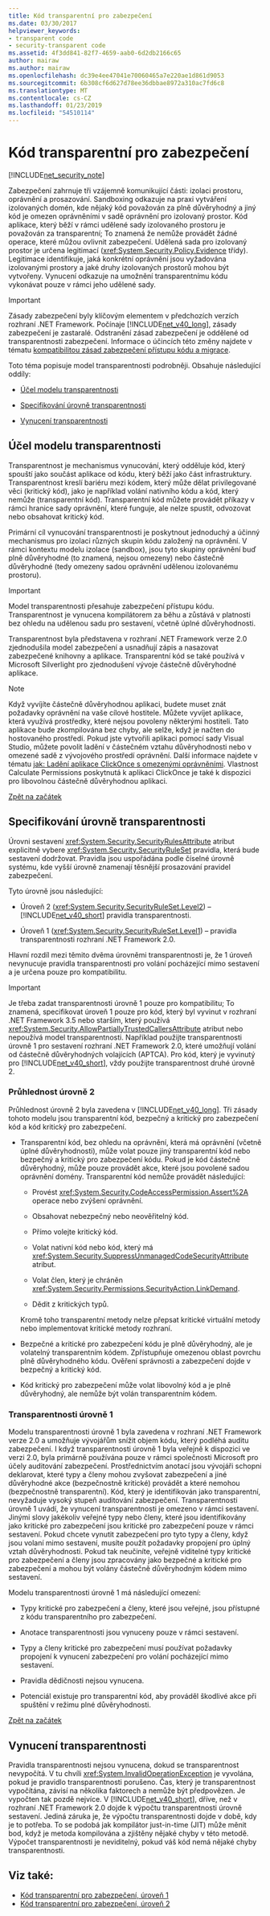 ```yaml
---
title: Kód transparentní pro zabezpečení
ms.date: 03/30/2017
helpviewer_keywords:
- transparent code
- security-transparent code
ms.assetid: 4f3dd841-82f7-4659-aab0-6d2db2166c65
author: mairaw
ms.author: mairaw
ms.openlocfilehash: dc39e4ee47041e70060465a7e220ae1d861d9053
ms.sourcegitcommit: 6b308cf6d627d78ee36dbbae8972a310ac7fd6c8
ms.translationtype: MT
ms.contentlocale: cs-CZ
ms.lasthandoff: 01/23/2019
ms.locfileid: "54510114"
---
```

# <a name="security-transparent-code"></a>Kód transparentní pro zabezpečení
<a name="top"></a>
[!INCLUDE[net_security_note](../../../includes/net-security-note-md.md)]  
  
 Zabezpečení zahrnuje tři vzájemně komunikující části: izolaci prostoru, oprávnění a prosazování. Sandboxing odkazuje na praxi vytváření izolovaných domén, kde nějaký kód považován za plně důvěryhodný a jiný kód je omezen oprávněními v sadě oprávnění pro izolovaný prostor. Kód aplikace, který běží v rámci udělené sady izolovaného prostoru je považován za transparentní; To znamená že nemůže provádět žádné operace, které můžou ovlivnit zabezpečení. Udělená sada pro izolovaný prostor je určena legitimací (<xref:System.Security.Policy.Evidence> třídy). Legitimace identifikuje, jaká konkrétní oprávnění jsou vyžadována izolovanými prostory a jaké druhy izolovaných prostorů mohou být vytvořeny. Vynucení odkazuje na umožnění transparentnímu kódu vykonávat pouze v rámci jeho udělené sady.  
  
> [!IMPORTANT]
>  Zásady zabezpečení byly klíčovým elementem v předchozích verzích rozhraní .NET Framework. Počínaje [!INCLUDE[net_v40_long](../../../includes/net-v40-long-md.md)], zásady zabezpečení je zastaralé. Odstranění zásad zabezpečení je oddělené od transparentnosti zabezpečení. Informace o účincích této změny najdete v tématu [kompatibilitou zásad zabezpečení přístupu kódu a migrace](../../../docs/framework/misc/code-access-security-policy-compatibility-and-migration.md).  
  
 Toto téma popisuje model transparentnosti podrobněji. Obsahuje následující oddíly:  
  
-   [Účel modelu transparentnosti](#purpose)  
  
-   [Specifikování úrovně transparentnosti](#level)  
  
-   [Vynucení transparentnosti](#enforcement)  
  
<a name="purpose"></a>   
## <a name="purpose-of-the-transparency-model"></a>Účel modelu transparentnosti  
 Transparentnost je mechanismus vynucování, který odděluje kód, který spouští jako součást aplikace od kódu, který běží jako část infrastruktury. Transparentnost kreslí bariéru mezi kódem, který může dělat privilegované věci (kritický kód), jako je například volání nativního kódu a kód, který nemůže (transparentní kód). Transparentní kód můžete provádět příkazy v rámci hranice sady oprávnění, které funguje, ale nelze spustit, odvozovat nebo obsahovat kritický kód.  
  
 Primární cíl vynucování transparentnosti je poskytnout jednoduchý a účinný mechanismus pro izolaci různých skupin kódu založený na oprávnění. V rámci kontextu modelu izolace (sandbox), jsou tyto skupiny oprávnění buď plně důvěryhodné (to znamená, nejsou omezeny) nebo částečně důvěryhodné (tedy omezeny sadou oprávnění udělenou izolovanému prostoru).  
  
> [!IMPORTANT]
>  Model transparentnosti přesahuje zabezpečení přístupu kódu. Transparentnost je vynucena kompilátorem za běhu a zůstává v platnosti bez ohledu na udělenou sadu pro sestavení, včetně úplné důvěryhodnosti.  
  
 Transparentnost byla představena v rozhraní .NET Framework verze 2.0 zjednodušila model zabezpečení a usnadňují zápis a nasazovat zabezpečené knihovny a aplikace. Transparentní kód se také používá v Microsoft Silverlight pro zjednodušení vývoje částečně důvěryhodné aplikace.  
  
> [!NOTE]
>  Když vyvíjíte částečně důvěryhodnou aplikaci, budete muset znát požadavky oprávnění na vaše cílové hostitele. Můžete vyvíjet aplikace, která využívá prostředky, které nejsou povoleny některými hostiteli. Tato aplikace bude zkompilována bez chyby, ale selže, když je načten do hostovaného prostředí. Pokud jste vytvořili aplikaci pomocí sady Visual Studio, můžete povolit ladění v částečném vztahu důvěryhodnosti nebo v omezené sadě z vývojového prostředí oprávnění. Další informace najdete v tématu [jak: Ladění aplikace ClickOnce s omezenými oprávněními](/visualstudio/deployment/how-to-debug-a-clickonce-application-with-restricted-permissions). Vlastnost Calculate Permissions poskytnutá k aplikaci ClickOnce je také k dispozici pro libovolnou částečně důvěryhodnou aplikaci.  
  
 [Zpět na začátek](#top)  
  
<a name="level"></a>   
## <a name="specifying-the-transparency-level"></a>Specifikování úrovně transparentnosti  
 Úrovni sestavení <xref:System.Security.SecurityRulesAttribute> atribut explicitně vybere <xref:System.Security.SecurityRuleSet> pravidla, která bude sestavení dodržovat. Pravidla jsou uspořádána podle číselné úrovně systému, kde vyšší úrovně znamenají těsnější prosazování pravidel zabezpečení.  
  
 Tyto úrovně jsou následující:  
  
-   Úroveň 2 (<xref:System.Security.SecurityRuleSet.Level2>) – [!INCLUDE[net_v40_short](../../../includes/net-v40-short-md.md)] pravidla transparentnosti.  
  
-   Úroveň 1 (<xref:System.Security.SecurityRuleSet.Level1>) – pravidla transparentnosti rozhraní .NET Framework 2.0.  
  
 Hlavní rozdíl mezi těmito dvěma úrovněmi transparentnosti je, že 1 úroveň nevynucuje pravidla transparentnosti pro volání pocházející mimo sestavení a je určena pouze pro kompatibilitu.  
  
> [!IMPORTANT]
>  Je třeba zadat transparentnosti úrovně 1 pouze pro kompatibilitu; To znamená, specifikovat úroveň 1 pouze pro kód, který byl vyvinut v rozhraní .NET Framework 3.5 nebo starším, který používá <xref:System.Security.AllowPartiallyTrustedCallersAttribute> atribut nebo nepoužívá model transparentnosti. Například použijte transparentnosti úrovně 1 pro sestavení rozhraní .NET Framework 2.0, které umožňují volání od částečně důvěryhodných volajících (APTCA). Pro kód, který je vyvinutý pro [!INCLUDE[net_v40_short](../../../includes/net-v40-short-md.md)], vždy použijte transparentnost druhé úrovně 2.  
  
### <a name="level-2-transparency"></a>Průhlednost úrovně 2  
 Průhlednost úrovně 2 byla zavedena v [!INCLUDE[net_v40_long](../../../includes/net-v40-long-md.md)]. Tři zásady tohoto modelu jsou transparentní kód, bezpečný a kritický pro zabezpečení kód a kód kritický pro zabezpečení.  
  
-   Transparentní kód, bez ohledu na oprávnění, která má oprávnění (včetně úplné důvěryhodnosti), může volat pouze jiný transparentní kód nebo bezpečný a kritický pro zabezpečení kódu. Pokud je kód částečně důvěryhodný, může pouze provádět akce, které jsou povolené sadou oprávnění domény. Transparentní kód nemůže provádět následující:  
  
    -   Provést <xref:System.Security.CodeAccessPermission.Assert%2A> operace nebo zvýšení oprávnění.  
  
    -   Obsahovat nebezpečný nebo neověřitelný kód.  
  
    -   Přímo volejte kritický kód.  
  
    -   Volat nativní kód nebo kód, který má <xref:System.Security.SuppressUnmanagedCodeSecurityAttribute> atribut.  
  
    -   Volat člen, který je chráněn <xref:System.Security.Permissions.SecurityAction.LinkDemand>.  
  
    -   Dědit z kritických typů.  
  
     Kromě toho transparentní metody nelze přepsat kritické virtuální metody nebo implementovat kritické metody rozhraní.  
  
-   Bezpečné a kritické pro zabezpečení kódu je plně důvěryhodný, ale je volatelný transparentním kódem. Zpřístupňuje omezenou oblast povrchu plně důvěryhodného kódu. Ověření správnosti a zabezpečení dojde v bezpečný a kritický kód.  
  
-   Kód kritický pro zabezpečení může volat libovolný kód a je plně důvěryhodný, ale nemůže být volán transparentním kódem.  
  
### <a name="level-1-transparency"></a>Transparentnosti úrovně 1  
 Modelu transparentnosti úrovně 1 byla zavedena v rozhraní .NET Framework verze 2.0 a umožňuje vývojářům snížit objem kódu, který podléhá auditu zabezpečení. I když transparentnosti úrovně 1 byla veřejně k dispozici ve verzi 2.0, byla primárně používána pouze v rámci společnosti Microsoft pro účely auditování zabezpečení. Prostřednictvím anotací jsou vývojáři schopni deklarovat, které typy a členy mohou zvyšovat zabezpečení a jiné důvěryhodné akce (bezpečnostně kritické) provádět a které nemohou (bezpečnostně transparentní). Kód, který je identifikován jako transparentní, nevyžaduje vysoký stupeň auditování zabezpečení. Transparentnosti úrovně 1 uvádí, že vynucení transparentnosti je omezeno v rámci sestavení. Jinými slovy jakékoliv veřejné typy nebo členy, které jsou identifikovány jako kritické pro zabezpečení jsou kritické pro zabezpečení pouze v rámci sestavení. Pokud chcete vynutit zabezpečení pro tyto typy a členy, když jsou volaní mimo sestavení, musíte použít požadavky propojení pro úplný vztah důvěryhodnosti. Pokud tak neučiníte, veřejně viditelné typy kritické pro zabezpečení a členy jsou zpracovány jako bezpečné a kritické pro zabezpečení a mohou být volány částečně důvěryhodným kódem mimo sestavení.  
  
 Modelu transparentnosti úrovně 1 má následující omezení:  
  
-   Typy kritické pro zabezpečení a členy, které jsou veřejné, jsou přístupné z kódu transparentního pro zabezpečení.  
  
-   Anotace transparentnosti jsou vynuceny pouze v rámci sestavení.  
  
-   Typy a členy kritické pro zabezpečení musí používat požadavky propojení k vynucení zabezpečení pro volání pocházející mimo sestavení.  
  
-   Pravidla dědičnosti nejsou vynucena.  
  
-   Potenciál existuje pro transparentní kód, aby prováděl škodlivé akce při spuštění v režimu plné důvěryhodnosti.  
  
 [Zpět na začátek](#top)  
  
<a name="enforcement"></a>   
## <a name="transparency-enforcement"></a>Vynucení transparentnosti  
 Pravidla transparentnosti nejsou vynucena, dokud se transparentnost nevypočítá. V tu chvíli <xref:System.InvalidOperationException> je vyvolána, pokud je pravidlo transparentnosti porušeno. Čas, který je transparentnost vypočítána, závisí na několika faktorech a nemůže být předpovězen. Je vypočten tak pozdě nejvíce. V [!INCLUDE[net_v40_short](../../../includes/net-v40-short-md.md)], dříve, než v rozhraní .NET Framework 2.0 dojde k výpočtu transparentnosti úrovně sestavení. Jediná záruka je, že výpočtu transparentnosti dojde v době, kdy je to potřeba. To se podobá jak kompilátor just-in-time (JIT) může měnit bod, když je metoda kompilována a zjištěny nějaké chyby v této metodě. Výpočet transparentnosti je neviditelný, pokud váš kód nemá nějaké chyby transparentnosti.  
  
## <a name="see-also"></a>Viz také:
- [Kód transparentní pro zabezpečení, úroveň 1](../../../docs/framework/misc/security-transparent-code-level-1.md)
- [Kód transparentní pro zabezpečení, úroveň 2](../../../docs/framework/misc/security-transparent-code-level-2.md)
